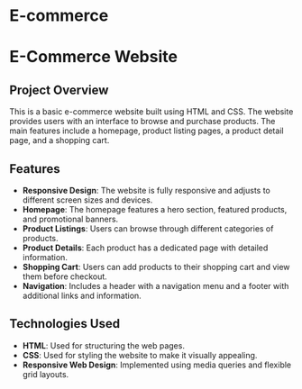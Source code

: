 # E-commerce

# E-Commerce Website

## Project Overview

This is a basic e-commerce website built using HTML and CSS. The website provides users with an interface to browse and purchase products. The main features include a homepage, product listing pages, a product detail page, and a shopping cart.

## Features

- **Responsive Design**: The website is fully responsive and adjusts to different screen sizes and devices.
- **Homepage**: The homepage features a hero section, featured products, and promotional banners.
- **Product Listings**: Users can browse through different categories of products.
- **Product Details**: Each product has a dedicated page with detailed information.
- **Shopping Cart**: Users can add products to their shopping cart and view them before checkout.
- **Navigation**: Includes a header with a navigation menu and a footer with additional links and information.

## Technologies Used

- **HTML**: Used for structuring the web pages.
- **CSS**: Used for styling the website to make it visually appealing.
- **Responsive Web Design**: Implemented using media queries and flexible grid layouts.

